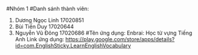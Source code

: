 #Nhóm 1
#Danh sánh thành viên: 
  1. Dương Ngọc Linh  17020851
  2. Bùi Tiến Duy     17020644
  3. Nguyễn Vũ Đông   17020686
#Tên ứng dụng: Enbrai: Học từ vựng Tiếng Anh
Link ứng dụng: https://play.google.com/store/apps/details?id=com.EnglishSticky.LearnEnglishVocabulary
